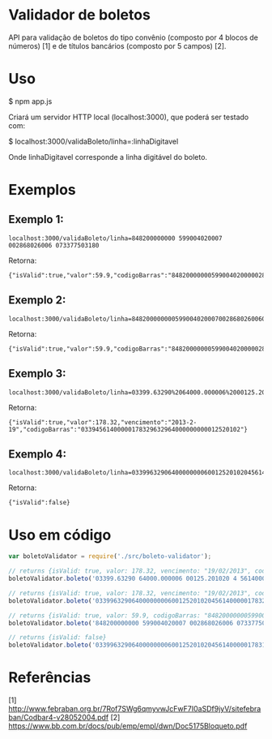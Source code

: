 # Validador de boletos

API para validação de boletos do tipo convênio (composto por 4 blocos de números) [1] e de títulos bancários (composto por 5 campos) [2].

# Uso

$ npm app.js

Criará um servidor HTTP local (localhost:3000), que poderá ser testado com:

$ localhost:3000/validaBoleto/linha=:linhaDigitavel

Onde linhaDigitavel corresponde a linha digitável do boleto.

# Exemplos

## Exemplo 1:
```
localhost:3000/validaBoleto/linha=848200000000 599004020007 002868026006 073377503180
```
Retorna:
```
{"isValid":true,"valor":59.9,"codigoBarras":"84820000000599004020000028680260007337750318"}
```

## Exemplo 2:
```
localhost:3000/validaBoleto/linha=848200000000599004020007002868026006073377503180
```
Retorna:
```
{"isValid":true,"valor":59.9,"codigoBarras":"84820000000599004020000028680260007337750318"}
```

## Exemplo 3:
```
localhost:3000/validaBoleto/linha=03399.63290%2064000.000006%2000125.201020%204%2056140000017832
```
Retorna:
```
{"isValid":true,"valor":178.32,"vencimento":"2013-2-19","codigoBarras":"03394561400000178329632964000000000012520102"}
```

## Exemplo 4:
```
localhost:3000/validaBoleto/linha=03399632906400000000600125201020456140000017831
```
Retorna:
```
{"isValid":false}
```

# Uso em código
```js
var boletoValidator = require('./src/boleto-validator');

// returns {isValid: true, valor: 178.32, vencimento: "19/02/2013", codigoBarras: "03394561400000178329632964000000000012520102"}
boletoValidator.boleto('03399.63290 64000.000006 00125.201020 4 56140000017832')

// returns {isValid: true, valor: 178.32, vencimento: "19/02/2013", codigoBarras: "03394561400000178329632964000000000012520102"}
boletoValidator.boleto('03399632906400000000600125201020456140000017832')

// returns {isValid: true, valor: 59.9, codigoBarras: "84820000000599004020000028680260007337750318"}
boletoValidator.boleto('848200000000 599004020007 002868026006 073377503180')

// returns {isValid: false}
boletoValidator.boleto('03399632906400000000600125201020456140000017831')
```

# Referências
[1] http://www.febraban.org.br/7Rof7SWg6qmyvwJcFwF7I0aSDf9jyV/sitefebraban/Codbar4-v28052004.pdf
[2] https://www.bb.com.br/docs/pub/emp/empl/dwn/Doc5175Bloqueto.pdf
